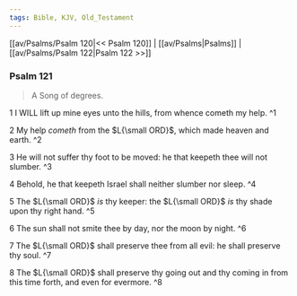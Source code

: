 ```yaml
---
tags: Bible, KJV, Old_Testament
---
```


[[av/Psalms/Psalm 120|<< Psalm 120]] | [[av/Psalms|Psalms]] | [[av/Psalms/Psalm 122|Psalm 122 >>]]

### Psalm 121

> A Song of degrees.

1 I WILL lift up mine eyes unto the hills, from whence cometh my help. ^1

2 My help _cometh_ from the $L{\small ORD}$, which made heaven and earth. ^2

3 He will not suffer thy foot to be moved: he that keepeth thee will not slumber. ^3

4 Behold, he that keepeth Israel shall neither slumber nor sleep. ^4

5 The $L{\small ORD}$ _is_ thy keeper: the $L{\small ORD}$ _is_ thy shade upon thy right hand. ^5

6 The sun shall not smite thee by day, nor the moon by night. ^6

7 The $L{\small ORD}$ shall preserve thee from all evil: he shall preserve thy soul. ^7

8 The $L{\small ORD}$ shall preserve thy going out and thy coming in from this time forth, and even for evermore. ^8
